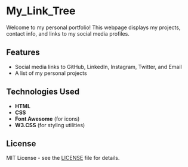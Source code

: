 # My_Link_Tree

Welcome to my personal portfolio! This webpage displays my projects, contact info, and links to my social media profiles.

## Features

- Social media links to GitHub, LinkedIn, Instagram, Twitter, and Email
- A list of my personal projects 

## Technologies Used

- **HTML**
- **CSS**
- **Font Awesome** (for icons)
- **W3.CSS** (for styling utilities)



## License

MIT License - see the [LICENSE](LICENSE) file for details.
